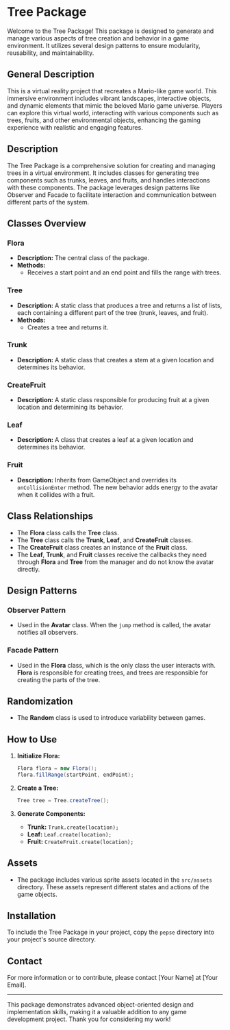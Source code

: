 
# Tree Package

Welcome to the Tree Package! This package is designed to generate and manage various aspects of tree creation and behavior in a game environment. It utilizes several design patterns to ensure modularity, reusability, and maintainability.

## General Description

This is a virtual reality project that recreates a Mario-like game world. This immersive environment includes vibrant landscapes, interactive objects, and dynamic elements that mimic the beloved Mario game universe. Players can explore this virtual world, interacting with various components such as trees, fruits, and other environmental objects, enhancing the gaming experience with realistic and engaging features.

## Description

The Tree Package is a comprehensive solution for creating and managing trees in a virtual environment. It includes classes for generating tree components such as trunks, leaves, and fruits, and handles interactions with these components. The package leverages design patterns like Observer and Facade to facilitate interaction and communication between different parts of the system.

## Classes Overview

### Flora
- **Description:** The central class of the package.
- **Methods:** 
  - Receives a start point and an end point and fills the range with trees.

### Tree
- **Description:** A static class that produces a tree and returns a list of lists, each containing a different part of the tree (trunk, leaves, and fruit).
- **Methods:**
  - Creates a tree and returns it.

### Trunk
- **Description:** A static class that creates a stem at a given location and determines its behavior.

### CreateFruit
- **Description:** A static class responsible for producing fruit at a given location and determining its behavior.

### Leaf
- **Description:** A class that creates a leaf at a given location and determines its behavior.

### Fruit
- **Description:** Inherits from GameObject and overrides its `onCollisionEnter` method. The new behavior adds energy to the avatar when it collides with a fruit.

## Class Relationships

- The **Flora** class calls the **Tree** class.
- The **Tree** class calls the **Trunk**, **Leaf**, and **CreateFruit** classes.
- The **CreateFruit** class creates an instance of the **Fruit** class.
- The **Leaf**, **Trunk**, and **Fruit** classes receive the callbacks they need through **Flora** and **Tree** from the manager and do not know the avatar directly.

## Design Patterns

### Observer Pattern
- Used in the **Avatar** class. When the `jump` method is called, the avatar notifies all observers.

### Facade Pattern
- Used in the **Flora** class, which is the only class the user interacts with. **Flora** is responsible for creating trees, and trees are responsible for creating the parts of the tree.

## Randomization

- The **Random** class is used to introduce variability between games.

## How to Use

1. **Initialize Flora:**
   ```java
   Flora flora = new Flora();
   flora.fillRange(startPoint, endPoint);
   ```

2. **Create a Tree:**
   ```java
   Tree tree = Tree.createTree();
   ```

3. **Generate Components:**
   - **Trunk:** `Trunk.create(location);`
   - **Leaf:** `Leaf.create(location);`
   - **Fruit:** `CreateFruit.create(location);`

## Assets

- The package includes various sprite assets located in the `src/assets` directory. These assets represent different states and actions of the game objects.

## Installation

To include the Tree Package in your project, copy the `pepse` directory into your project's source directory.

## Contact

For more information or to contribute, please contact [Your Name] at [Your Email].

---

This package demonstrates advanced object-oriented design and implementation skills, making it a valuable addition to any game development project. Thank you for considering my work!
